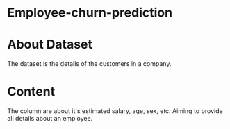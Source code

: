 # Employee-churn-prediction

# About Dataset

The dataset is the details of the customers in a company.

# Content
The column are about it's estimated salary, age, sex, etc. Aiming to provide all details about an employee.

